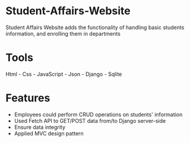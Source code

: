 # Student-Affairs-Website
Student Affairs Website adds the functionality of handling basic students information, and enrolling them in departments

# Tools
Html - Css - JavaScript - Json - Django - Sqlite

# Features
- Employees could perform CRUD operations on students' information
- Used Fetch API to GET/POST data from/to Django server-side
- Ensure data integrity
- Applied MVC design pattern
